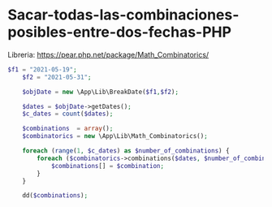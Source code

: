 # Sacar-todas-las-combinaciones-posibles-entre-dos-fechas-PHP

Libreria:
https://pear.php.net/package/Math_Combinatorics/

```php
$f1 = "2021-05-19";
    $f2 = "2021-05-31";

    $objDate = new \App\Lib\BreakDate($f1,$f2);

    $dates = $objDate->getDates();
    $c_dates = count($dates);

    $combinations  = array();
	$combinatorics = new \App\Lib\Math_Combinatorics();

	foreach (range(1, $c_dates) as $number_of_combinations) {
	    foreach ($combinatorics->combinations($dates, $number_of_combinations) as $combination) {
	        $combinations[] = $combination;
	    }
	}

	dd($combinations);
```
